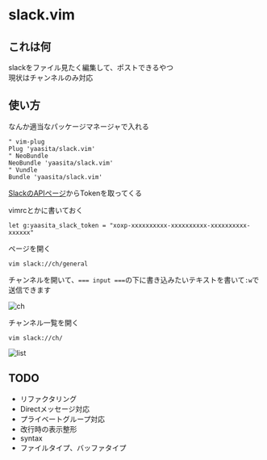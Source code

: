 # slack.vim

## これは何

slackをファイル見たく編集して、ポストできるやつ  
現状はチャンネルのみ対応

## 使い方

なんか適当なパッケージマネージャで入れる

    " vim-plug
    Plug 'yaasita/slack.vim'
    " NeoBundle
    NeoBundle 'yaasita/slack.vim'
    " Vundle
    Bundle 'yaasita/slack.vim'

[SlackのAPIページ](https://api.slack.com/web)からTokenを取ってくる

vimrcとかに書いておく

    let g:yaasita_slack_token = "xoxp-xxxxxxxxxx-xxxxxxxxxx-xxxxxxxxxx-xxxxxx"

ページを開く

    vim slack://ch/general

チャンネルを開いて、`=== input ===`の下に書き込みたいテキストを書いて`:w`で送信できます

![ch](http://40.media.tumblr.com/cff71b8ef466be43946a3d9f78ed87e3/tumblr_nlxm3nmAqG1riy4fno1_1280.png)

チャンネル一覧を開く

    vim slack://ch/

![list](https://41.media.tumblr.com/003169d18d3b0818b60c75856a91d259/tumblr_nlxmda1Aig1riy4fno1_400.png)

## TODO

- リファクタリング
- Directメッセージ対応
- プライベートグループ対応
- 改行時の表示整形
- syntax
- ファイルタイプ、バッファタイプ
